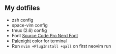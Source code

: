 ## My dotfiles

- zsh config
- space-vim config
- tmux (2.6) config
- Font [Source Code Pro Nerd Font](https://github.com/ryanoasis/nerd-fonts)
- [Palenight](https://mayccoll.github.io/Gogh/) color for terminal
- Run `nvim +PlugInstall +qall` on first neovim run
